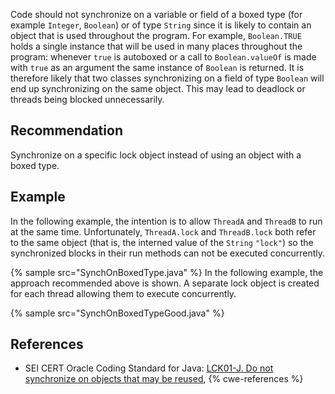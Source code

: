 Code should not synchronize on a variable or field of a boxed type (for example `Integer`, `Boolean`) or of type `String` since it is likely to contain an object that is used throughout the program. For example, `Boolean.TRUE` holds a single instance that will be used in many places throughout the program: whenever `true` is autoboxed or a call to `Boolean.valueOf` is made with `true` as an argument the same instance of `Boolean` is returned. It is therefore likely that two classes synchronizing on a field of type `Boolean` will end up synchronizing on the same object. This may lead to deadlock or threads being blocked unnecessarily.


## Recommendation
Synchronize on a specific lock object instead of using an object with a boxed type.


## Example
In the following example, the intention is to allow `ThreadA` and `ThreadB` to run at the same time. Unfortunately, `ThreadA.lock` and `ThreadB.lock` both refer to the same object (that is, the interned value of the `String` `"lock"`) so the synchronized blocks in their run methods can not be executed concurrently.

{% sample src="SynchOnBoxedType.java" %}
In the following example, the approach recommended above is shown. A separate lock object is created for each thread allowing them to execute concurrently.

{% sample src="SynchOnBoxedTypeGood.java" %}

## References
* SEI CERT Oracle Coding Standard for Java: [LCK01-J. Do not synchronize on objects that may be reused](https://wiki.sei.cmu.edu/confluence/display/java/LCK01-J.+Do+not+synchronize+on+objects+that+may+be+reused),
{% cwe-references %}
